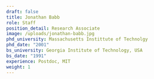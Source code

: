 ```yaml
---
draft: false
title: Jonathan Babb
role: Staff
position_detail: Research Associate
image: /uploads/jonathan-babb.jpg
phd_university: Massachusetts Instittute of Technolgy
phd_date: "2001"
bs_university: Georgia Institute of Technology, USA
bs_date: "1991"
experience: Postdoc, MIT
weight: 1
---
```

